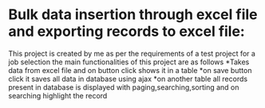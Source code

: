 # Bulk data insertion through excel file and exporting records to excel file:
This project is created by me as per the requirements of a test project for a job selection the main functionalities of this project are as follows
*Takes data from excel file and on button click shows it in a table
*on save button click it saves all data in database using ajax 
*on another table all records present in database is displayed with paging,searching,sorting and on searching highlight the record
